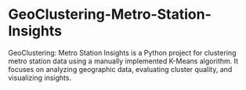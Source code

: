 # GeoClustering-Metro-Station-Insights
GeoClustering: Metro Station Insights is a Python project for clustering metro station data using a manually implemented K-Means algorithm. It focuses on analyzing geographic data, evaluating cluster quality, and visualizing insights.
